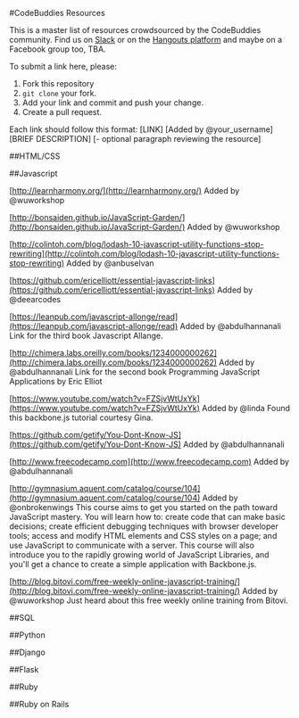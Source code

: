 #CodeBuddies Resources

This is a master list of resources crowdsourced by the CodeBuddies community. Find us on [Slack](http://codebuddiesmeet.herokuapp.com) or on the [Hangouts platform](http://hangouts.codebuddies.org) and maybe on a Facebook group too, TBA.

To submit a link here, please: 
1. Fork this repository
2. `git clone` your fork.
3. Add your link and commit and push your change.
4. Create a pull request. 

Each link should follow this format:
[LINK]
[Added by @your_username]
[BRIEF DESCRIPTION]
[- optional paragraph reviewing the resource]

##HTML/CSS



##Javascript

[http://learnharmony.org/](http://learnharmony.org/)
Added by @wuworkshop

[http://bonsaiden.github.io/JavaScript-Garden/](http://bonsaiden.github.io/JavaScript-Garden/)
Added by @wuworkshop

[http://colintoh.com/blog/lodash-10-javascript-utility-functions-stop-rewriting](http://colintoh.com/blog/lodash-10-javascript-utility-functions-stop-rewriting)
Added by @anbuselvan

[https://github.com/ericelliott/essential-javascript-links](https://github.com/ericelliott/essential-javascript-links)
Added by @deearcodes

[https://leanpub.com/javascript-allonge/read](https://leanpub.com/javascript-allonge/read)
Added by @abdulhannanali
Link for the third book Javascript Allange.

[http://chimera.labs.oreilly.com/books/1234000000262](http://chimera.labs.oreilly.com/books/1234000000262)
Added by @abdulhannanali
Link for the second book Programming JavaScript Applications by Eric Elliot

[https://www.youtube.com/watch?v=FZSjvWtUxYk](https://www.youtube.com/watch?v=FZSjvWtUxYk)
Added by @linda
Found this backbone.js tutorial courtesy Gina.

[https://github.com/getify/You-Dont-Know-JS](https://github.com/getify/You-Dont-Know-JS)
Added by @abdulhannanali

[http://www.freecodecamp.com](http://www.freecodecamp.com)
Added by @abdulhannanali

[http://gymnasium.aquent.com/catalog/course/104](http://gymnasium.aquent.com/catalog/course/104)
Added by @onbrokenwings
This course aims to get you started on the path toward JavaScript mastery. You will learn how to: create code that can make basic decisions; create efficient debugging techniques with browser developer tools; access and modify HTML elements and CSS styles on a page; and use JavaScript to communicate with a server. This course will also introduce you to the rapidly growing world of JavaScript Libraries, and you'll get a chance to create a simple application with Backbone.js.

[http://blog.bitovi.com/free-weekly-online-javascript-training/](http://blog.bitovi.com/free-weekly-online-javascript-training/)
Added by @wuworkshop
Just heard about this free weekly online training from Bitovi.


##SQL

##Python


##Django


##Flask


##Ruby


##Ruby on Rails


